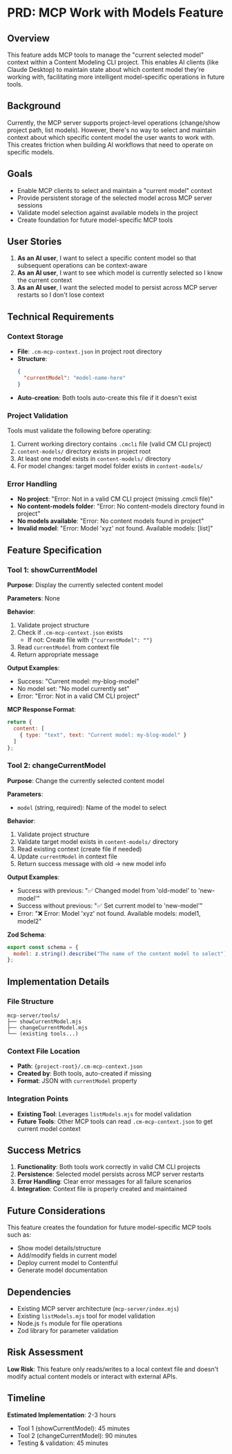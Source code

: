 # PRD: MCP Work with Models Feature

## Overview

This feature adds MCP tools to manage the "current selected model" context within a Content Modeling CLI project. This enables AI clients (like Claude Desktop) to maintain state about which content model they're working with, facilitating more intelligent model-specific operations in future tools.

## Background

Currently, the MCP server supports project-level operations (change/show project path, list models). However, there's no way to select and maintain context about which specific content model the user wants to work with. This creates friction when building AI workflows that need to operate on specific models.

## Goals

- Enable MCP clients to select and maintain a "current model" context
- Provide persistent storage of the selected model across MCP server sessions
- Validate model selection against available models in the project
- Create foundation for future model-specific MCP tools

## User Stories

1. **As an AI user**, I want to select a specific content model so that subsequent operations can be context-aware
2. **As an AI user**, I want to see which model is currently selected so I know the current context
3. **As an AI user**, I want the selected model to persist across MCP server restarts so I don't lose context

## Technical Requirements

### Context Storage
- **File**: `.cm-mcp-context.json` in project root directory
- **Structure**: 
  ```json
  {
    "currentModel": "model-name-here"
  }
  ```
- **Auto-creation**: Both tools auto-create this file if it doesn't exist

### Project Validation
Tools must validate the following before operating:
1. Current working directory contains `.cmcli` file (valid CM CLI project)
2. `content-models/` directory exists in project root
3. At least one model exists in `content-models/` directory
4. For model changes: target model folder exists in `content-models/`

### Error Handling
- **No project**: "Error: Not in a valid CM CLI project (missing .cmcli file)"
- **No content-models folder**: "Error: No content-models directory found in project"
- **No models available**: "Error: No content models found in project"
- **Invalid model**: "Error: Model 'xyz' not found. Available models: [list]"

## Feature Specification

### Tool 1: showCurrentModel

**Purpose**: Display the currently selected content model

**Parameters**: None

**Behavior**:
1. Validate project structure
2. Check if `.cm-mcp-context.json` exists
   - If not: Create file with `{"currentModel": ""}`
3. Read `currentModel` from context file
4. Return appropriate message

**Output Examples**:
- Success: "Current model: my-blog-model"
- No model set: "No model currently set"
- Error: "Error: Not in a valid CM CLI project"

**MCP Response Format**:
```javascript
return {
  content: [
    { type: "text", text: "Current model: my-blog-model" }
  ]
};
```

### Tool 2: changeCurrentModel

**Purpose**: Change the currently selected content model

**Parameters**:
- `model` (string, required): Name of the model to select

**Behavior**:
1. Validate project structure
2. Validate target model exists in `content-models/` directory
3. Read existing context (create file if needed)
4. Update `currentModel` in context file
5. Return success message with old → new model info

**Output Examples**:
- Success with previous: "✅ Changed model from 'old-model' to 'new-model'"
- Success without previous: "✅ Set current model to 'new-model'"
- Error: "❌ Error: Model 'xyz' not found. Available models: model1, model2"

**Zod Schema**:
```javascript
export const schema = {
  model: z.string().describe("The name of the content model to select")
};
```

## Implementation Details

### File Structure
```
mcp-server/tools/
├── showCurrentModel.mjs
├── changeCurrentModel.mjs
└── (existing tools...)
```

### Context File Location
- **Path**: `{project-root}/.cm-mcp-context.json`
- **Created by**: Both tools, auto-created if missing
- **Format**: JSON with `currentModel` property

### Integration Points
- **Existing Tool**: Leverages `listModels.mjs` for model validation
- **Future Tools**: Other MCP tools can read `.cm-mcp-context.json` to get current model context

## Success Metrics

1. **Functionality**: Both tools work correctly in valid CM CLI projects
2. **Persistence**: Selected model persists across MCP server restarts
3. **Error Handling**: Clear error messages for all failure scenarios
4. **Integration**: Context file is properly created and maintained

## Future Considerations

This feature creates the foundation for future model-specific MCP tools such as:
- Show model details/structure
- Add/modify fields in current model
- Deploy current model to Contentful
- Generate model documentation

## Dependencies

- Existing MCP server architecture (`mcp-server/index.mjs`)
- Existing `listModels.mjs` tool for model validation
- Node.js `fs` module for file operations
- Zod library for parameter validation

## Risk Assessment

**Low Risk**: This feature only reads/writes to a local context file and doesn't modify actual content models or interact with external APIs.

## Timeline

**Estimated Implementation**: 2-3 hours
- Tool 1 (showCurrentModel): 45 minutes
- Tool 2 (changeCurrentModel): 90 minutes  
- Testing & validation: 45 minutes